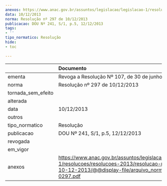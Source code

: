 ```yaml
---
anexos: https://www.anac.gov.br/assuntos/legislacao/legislacao-1/resolucoes/resolucoes-2013/resolucao-no-297-de-10-12-2013/@@display-file/arquivo_norma/RA2013-0297.pdf
data: 10/12/2013
norma: Resolução nº 297 de 10/12/2013
publicacao: DOU Nº 241, S/1, p.5, 12/12/2013
tags:
- ''
tipo_normatico: Resolução
hide: 
- toc 
 
---
```


|                    | Documento                                                                                                                                                       |
|:-------------------|:----------------------------------------------------------------------------------------------------------------------------------------------------------------|
| ementa             | Revoga a Resolução Nº 107, de 30 de junho de 2009.                                                                                                              |
| norma              | Resolução nº 297 de 10/12/2013                                                                                                                                  |
| tornada_sem_efeito |                                                                                                                                                                 |
| alterada           |                                                                                                                                                                 |
| data               | 10/12/2013                                                                                                                                                      |
| outros             |                                                                                                                                                                 |
| tipo_normatico     | Resolução                                                                                                                                                       |
| publicacao         | DOU Nº 241, S/1, p.5, 12/12/2013                                                                                                                                |
| revogada           |                                                                                                                                                                 |
| em_vigor           |                                                                                                                                                                 |
| anexos             | https://www.anac.gov.br/assuntos/legislacao/legislacao-1/resolucoes/resolucoes-2013/resolucao-no-297-de-10-12-2013/@@display-file/arquivo_norma/RA2013-0297.pdf |